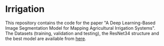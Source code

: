 # Irrigation
This repository contains the code for the paper "A Deep Learning-Based Image Segmentation Model for Mapping Agricultural Irrigation Systems". <br /> 
The Datasets (training, validation and testing), the ResNet34 structure and the best model are available from [here](https://drive.google.com/drive/folders/15q-h8Au9H7_xN-2ChupMuDld7ArVTw2b?usp=sharing).
